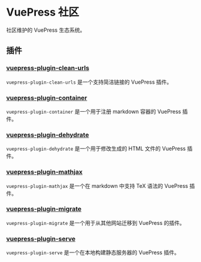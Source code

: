 # VuePress 社区

社区维护的 VuePress 生态系统。

## 插件

### [vuepress-plugin-clean-urls](./plugins/clean-urls)

`vuepress-plugin-clean-urls` 是一个支持简洁链接的 VuePress 插件。

### [vuepress-plugin-container](./plugins/container)

`vuepress-plugin-container` 是一个用于注册 markdown 容器的 VuePress 插件。

### [vuepress-plugin-dehydrate](./plugins/dehydrate)

`vuepress-plugin-dehydrate` 是一个用于修改生成的 HTML 文件的 VuePress 插件。

### [vuepress-plugin-mathjax](./plugins/mathjax)

`vuepress-plugin-mathjax` 是一个在 markdown 中支持 TeX 语法的 VuePress 插件。

### [vuepress-plugin-migrate](./plugins/migrate)

`vuepress-plugin-migrate` 是一个用于从其他网站迁移到 VuePress 的插件。

### [vuepress-plugin-serve](./plugins/serve)

`vuepress-plugin-serve` 是一个在本地构建静态服务器的 VuePress 插件。

